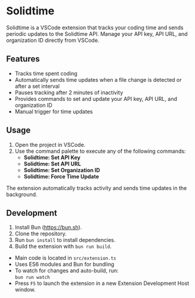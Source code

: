 # Solidtime

Solidtime is a VSCode extension that tracks your coding time and sends periodic updates to the Solidtime API. Manage your API key, API URL, and organization ID directly from VSCode.

## Features

- Tracks time spent coding
- Automatically sends time updates when a file change is detected or after a set interval
- Pauses tracking after 2 minutes of inactivity
- Provides commands to set and update your API key, API URL, and organization ID
- Manual trigger for time updates

## Usage

1. Open the project in VSCode.
3. Use the command palette to execute any of the following commands:
   - **Solidtime: Set API Key**
   - **Solidtime: Set API URL**
   - **Solidtime: Set Organization ID**
   - **Solidtime: Force Time Update**

The extension automatically tracks activity and sends time updates in the background.

## Development

1. Install Bun (https://bun.sh).
2. Clone the repository.
3. Run `bun install` to install dependencies.
4. Build the extension with `bun run build`.

- Main code is located in `src/extension.ts`
- Uses ES6 modules and Bun for bundling
- To watch for changes and auto-build, run:  
  `bun run watch`
- Press `F5` to launch the extension in a new Extension Development Host window.
